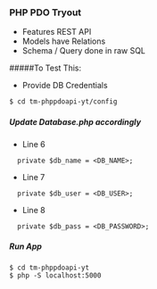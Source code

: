 ### PHP PDO Tryout

- Features REST API 
- Models have Relations
- Schema / Query done in raw SQL

#####To Test This:

- Provide DB Credentials
```sh
$ cd tm-phppdoapi-yt/config
```

##### Update Database.php accordingly

- Line 6
```
  private $db_name = <DB_NAME>;
```
- Line 7
```
  private $db_user = <DB_USER>;
```
- Line 8 
```
  private $db_pass = <DB_PASSWORD>;
```

##### Run App
```
$ cd tm-phppdoapi-yt
$ php -S localhost:5000
```

